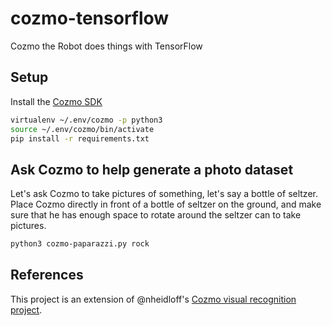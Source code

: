 # cozmo-tensorflow
Cozmo the Robot does things with TensorFlow

## Setup

Install the [Cozmo SDK](http://cozmosdk.anki.com/docs/)
```bash
virtualenv ~/.env/cozmo -p python3
source ~/.env/cozmo/bin/activate
pip install -r requirements.txt
```

## Ask Cozmo to help generate a photo dataset

Let's ask Cozmo to take pictures of something, let's say a bottle of seltzer. Place Cozmo directly in front of a bottle of seltzer on the ground, and make sure that he has enough space to rotate around the seltzer can to take pictures.
```bash
python3 cozmo-paparazzi.py rock
```

## References

This project is an extension of @nheidloff's [Cozmo visual recognition project](https://github.com/nheidloff/visual-recognition-for-cozmo-with-tensorflow).